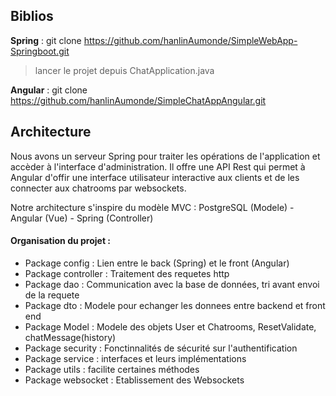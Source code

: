 ## Biblios

**Spring** : git clone https://github.com/hanlinAumonde/SimpleWebApp-Springboot.git
> lancer le projet depuis ChatApplication.java

**Angular** : git clone https://github.com/hanlinAumonde/SimpleChatAppAngular.git

## Architecture

Nous avons un serveur Spring pour traiter les opérations de l'application et accèder à l'interface d'administration. Il offre une API Rest qui permet à Angular d'offir une interface utilisateur interactive aux clients et de les connecter aux chatrooms par websockets. 

Notre architecture s'inspire du modèle MVC : PostgreSQL (Modele) - Angular (Vue) - Spring (Controller) 

#### Organisation du projet : ####

- Package config : Lien entre le back (Spring) et le front (Angular)
- Package controller : Traitement des requetes http
- Package dao : Communication avec la base de données, tri avant envoi de la requete
- Package dto : Modele pour echanger les donnees entre backend et front end
- Package Model : Modele des objets User et Chatrooms, ResetValidate, chatMessage(history)
- Package security : Fonctinnalités de sécurité sur l'authentification 
- Package service : interfaces et leurs implémentations
- Package utils : facilite certaines méthodes
- Package websocket : Etablissement des Websockets
